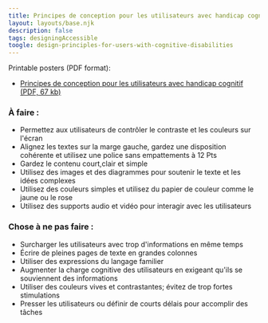 ```yaml
---
title: Principes de conception pour les utilisateurs avec handicap cognitif
layout: layouts/base.njk
description: false
tags: designingAccessible
toogle: design-principles-for-users-with-cognitive-disabilities
---
```

<p>Printable posters <span id="das1">(PDF format)</span>:</p>
<ul>
			<li><a href="{{ rootPath }}docs/posters/Cognitif-fr_2023.pdf" id="das3" aria-labelledby="das3 das1">Principes de conception pour les utilisateurs avec handicap cognitif (PDF, 67 kb)</a></li></ul>


<div class="row">
	<div class="col-md-6">

### À faire :

*   Permettez aux utilisateurs de contrôler le contraste et les couleurs sur l'écran
*   Alignez les textes sur la marge gauche, gardez une disposition cohérente et utilisez une police sans empattements à 12 Pts
*   Gardez le contenu court,clair et simple
*   Utilisez des images et des diagrammes pour soutenir le texte et les idées complexes
*   Utilisez des couleurs simples et utilisez du papier de couleur comme le jaune ou le rose
*   Utilisez des supports audio et vidéo pour interagir avec les utilisateurs
	</div>
	<div class="col-md-6">

### Chose à ne pas faire :

*   Surcharger les utilisateurs avec trop d'informations en même temps
*   Écrire de pleines pages de texte en grandes colonnes
*   Utiliser des expressions du langage familier
*   Augmenter la charge cognitive des utilisateurs en exigeant qu'ils se souviennent des informations
*   Utiliser des couleurs vives et contrastantes; évitez de trop fortes stimulations
*   Presser les utilisateurs ou définir de courts délais pour accomplir des tâches
	</div>
</div>

